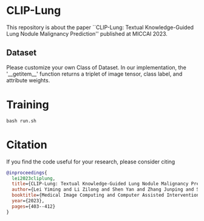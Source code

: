 # CLIP-Lung
This repository is about the paper ``CLIP-Lung: Textual Knowledge-Guided Lung Nodule Malignancy Prediction'' published at MICCAI 2023.

## Dataset
Please customize your own Class of Dataset. In our implementation, the '\_\_getitem\_\_' function returns a triplet of image tensor, class label, and attribute weights.


# Training
```
bash run.sh
```

# Citation

If you find the code useful for your research, please consider citing
```bib
@inproceedings{
  lei2023cliplung,
  title={CLIP-Lung: Textual Knowledge-Guided Lung Nodule Malignancy Prediction},
  author={Lei Yiming and Li Zilong and Shen Yan and Zhang Junping and Shan Hongming},
  booktitle={Medical Image Computing and Computer Assisted Intervention -- MICCAI 2023},
  year={2023},
  pages={403--412}
}
```

